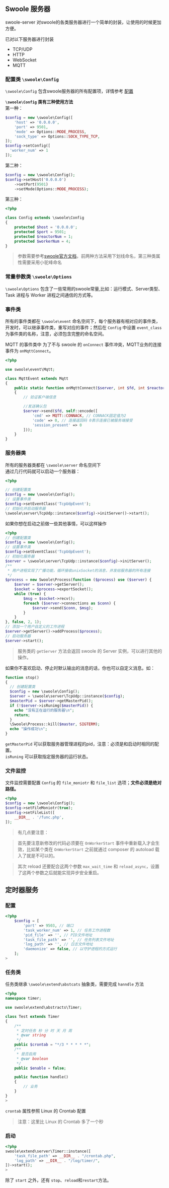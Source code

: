 ## Swoole 服务器

swoole-server 对swoole的各类服务器进行一个简单的封装，让使用的时候更加方便。

已对以下服务器进行封装  
* TCP/UDP
* HTTP
* WebSocket
* MQTT

### 配置类 `\swoole\Config`

`\swoole\Config` 包含swoole服务器的所有配置项，详情参考 [配置](https://wiki.swoole.com/#/server/setting)  

**`\swoole\Config` 类有三种使用方法**  
第一种：
```php
$config = new \swoole\Config([
    'host' => '0.0.0.0',
    'port' => 9501,
    'mode' => Options::MODE_PROCESS,
    'sock_type' => Options::SOCK_TYPE_TCP,
]);
$config->setConfig([
  'worker_num' => 1
]);
```
第二种：
```php
$config = new \swoole\Config();
$config->setHost('0.0.0.0')
    ->setPort(9501)
    ->setMode(Options::MODE_PROCESS);
```
第三种：
```php
<?php

class Config extends \swoole\Config
{
    protected $host = '0.0.0.0';
    protected $port = 9501;
    protected $reactorNum = 1;
    protected $workerNum = 4;
}
```
> 参数需要参考[swoole官方文档](https://wiki.swoole.com/#/server/setting)，前两种方法采用下划线命名，第三种类属性需要采用小驼峰命名

### 常量参数类 `\swoole\Options`
`\swoole\Options` 包含了一些常用的swoole常量,比如：运行模式、Server类型、Task 进程与 Worker 进程之间通信的方式等。

### 事件类
所有的事件类都在 `\swoole\event` 命名空间下，每个服务器有相对应的事件类，开发时，可以继承事件类，重写对应的事件；然后在 `Config` 中设置 `event_class` 为事件类的名称，注意，必须包含完整的命名空间。

MQTT 的事件类中 为了不与 swoole 的 `onConnect` 事件冲突，MQTT业务的连接事件为 `onMqttConnect`。
```php
<?php

use swoole\event\Mqtt;

class MqttEvent extends Mqtt
{
    public static function onMqttConnect($server, int $fd, int $reactorId, array $data)
    {
        // 验证客户端信息

        //发送确认包
        $server->send($fd, self::encode([
            'cmd' => MQTT::CONNACK, // CONNACK固定值为2
            'code' => 0, // 连接返回码 0表示连接已被服务端接受
            'session_present' => 0
        ]));
    }
}
```

### 服务器类
所有的服务器类都在 `\swoole\server` 命名空间下  
通过几行代码就可以启动一个服务器：  
```php
<?php

// 创建配置类
$config = new \swoole\Config();
// 设置事件类
$config->setEventClass('TcpUdpEvent');
// 初始化并启动服务器
\swoole\server\TcpUdp::instance($config)->initServer()->start();
```

如果你想在启动之前做一些其他事情，可以这样操作

```php
<?php
// 创建配置类
$config = new \swoole\Config();
// 设置事件类
$config->setEventClass('TcpUdpEvent');
// 初始化服务器
$server = \swoole\server\TcpUdp::instance($config)->initServer();
/**
 * 用户进程实现了广播功能，循环接收unixSocket的消息，并发给服务器的所有连接
 */
$process = new Swoole\Process(function ($process) use ($server) {
    $server = $server->getServer();
    $socket = $process->exportSocket();
    while (true) {
        $msg = $socket->recv();
        foreach ($server->connections as $conn) {
            $server->send($conn, $msg);
        }
    }
}, false, 2, 1);
// 添加一个用户自定义的工作进程
$server->getServer()->addProcess($process);
// 启动服务器
$server->start();
```
> 服务类的 `getServer` 方法会返回 swoole 的 Server 实例，可以进行其他的操作。

如果你不喜欢启动、停止时默认输出的消息的话，你也可以自定义消息。如：
```php
function stop()
{
  // 创建配置类
  $config = new \swoole\Config();
  $server = \swoole\server\TcpUdp::instance($config);
  $masterPid = $server->getMasterPid();
  if (!$server->isRunimg($masterPid)) {
    echo "没有正在运行的服务器\n";
    return;
  }
  \Swoole\Process::kill($master, SIGTERM);
  echo "操作成功\n";
}
```
`getMasterPid` 可以获取服务器管理进程的pid，注意：必须是和启动时相同的配置。  
`isRuning` 可以获取指定服务器的运行状态。

### 文件监控
文件监控需要配置 `Config` 的 `file_moniotr` 和 `file_list` 选项；**文件必须是绝对路径。**
```php
<?php
$config = new \swoole\Config();
$config->setFileMoniotr(true);
$config->setFileList([
    __DIR__ . '/func.php',
]);
```
> 有几点要注意：

>首先要注意新修改的代码必须要在 `OnWorkerStart` 事件中重新载入才会生效，比如某个类在 `OnWorkerStart` 之前就通过 composer 的 autoload 载入了就是不可以的。

>其次 reload 还要配合这两个参数 `max_wait_time` 和 `reload_async`，设置了这两个参数之后就能实现异步安全重启。

## 定时器服务

### 配置
```php
<?php
    $config = [
        'port' => 9503, // 端口
        'task_worker_num' => 1, // 任务工作进程数
        'pid_file' => '', // PID文件地址
        'task_file_path' => '', // 任务列表文件地址
        'log_path' => '', // 日志文件地址
        'daemonize' => false, // 以守护进程的方式运行
    ];
>
```

### 任务类
任务类继承 `\swoole\extend\abstcats` 抽象类，需要完成 `hanndle` 方法
```php
<?php
namespace timer;

use swoole\extend\abstracts\Timer;

class Test extends Timer
{
    /**
     * 定时任务 秒 分 时 天 月 周
     * @var string
     */
    public $crontab = "*/3 * * * * *";
    /**
     * 是否启用
     * @var boolean
     */
    public $enable = false;

    public function handle()
    {
        // 业务
    }
}
>
```
`crontab` 属性参照 Linux 的 Crontab 配置

> 注意：这里比 Linux 的 Crontab 多了一个秒

### 启动
```php
<?php
swoole\extend\server\Timer::instance([
    'task_file_path' => __DIR__ . "/crontab.php",
    'log_path' => __DIR__ . "/log/timer/",
])->start();
>
```
除了 `start` 之外，还有 `stop`、`reload`和`restart`方法。